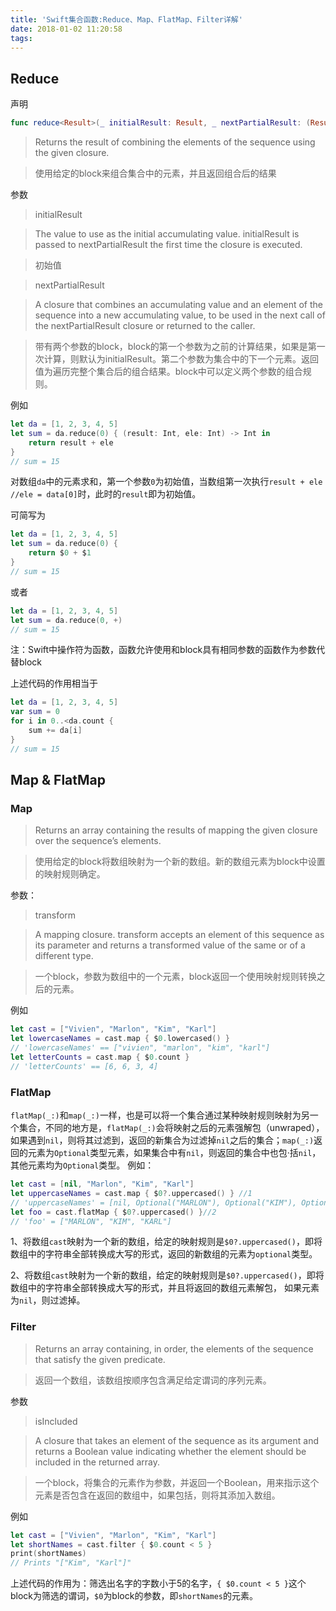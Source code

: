 ```yaml
---
title: 'Swift集合函数:Reduce、Map、FlatMap、Filter详解'
date: 2018-01-02 11:20:58
tags:
---
```


## Reduce
声明
```swift
func reduce<Result>(_ initialResult: Result, _ nextPartialResult: (Result, Element) throws -> Result) rethrows -> Result
```
> Returns the result of combining the elements of the sequence using the given closure.

> 使用给定的block来组合集合中的元素，并且返回组合后的结果

参数
> initialResult

> The value to use as the initial accumulating value. initialResult is passed to nextPartialResult the first time the closure is executed.

> 初始值

> nextPartialResult

> A closure that combines an accumulating value and an element of the sequence into a new accumulating value, to be used in the next call of the nextPartialResult closure or returned to the caller.

> 带有两个参数的block，block的第一个参数为之前的计算结果，如果是第一次计算，则默认为initialResult。第二个参数为集合中的下一个元素。返回值为遍历完整个集合后的组合结果。block中可以定义两个参数的组合规则。

例如
```swift
let da = [1, 2, 3, 4, 5]
let sum = da.reduce(0) { (result: Int, ele: Int) -> Int in
	return result + ele
}
// sum = 15
```
对数组`da`中的元素求和，第一个参数`0`为初始值，当数组第一次执行`result + ele //ele = data[0]`时，此时的`result`即为初始值。

可简写为
```swift
let da = [1, 2, 3, 4, 5]
let sum = da.reduce(0) {
	return $0 + $1
}
// sum = 15
```
或者
```swift
let da = [1, 2, 3, 4, 5]
let sum = da.reduce(0, +)
// sum = 15
```
注：Swift中操作符为函数，函数允许使用和block具有相同参数的函数作为参数代替block

上述代码的作用相当于
```swift
let da = [1, 2, 3, 4, 5]
var sum = 0
for i in 0..<da.count {
	sum += da[i]
}
// sum = 15
```
## Map & FlatMap
### Map
> Returns an array containing the results of mapping the given closure over the sequence’s elements.

> 使用给定的block将数组映射为一个新的数组。新的数组元素为block中设置的映射规则确定。 

参数：
> transform

> A mapping closure. transform accepts an element of this sequence as its parameter and returns a transformed value of the same or of a different type.

> 一个block，参数为数组中的一个元素，block返回一个使用映射规则转换之后的元素。

例如
```swift
let cast = ["Vivien", "Marlon", "Kim", "Karl"]
let lowercaseNames = cast.map { $0.lowercased() }
// 'lowercaseNames' == ["vivien", "marlon", "kim", "karl"]
let letterCounts = cast.map { $0.count }
// 'letterCounts' == [6, 6, 3, 4]
```
### FlatMap

`flatMap(_:)`和`map(_:)`一样，也是可以将一个集合通过某种映射规则映射为另一个集合，不同的地方是，`flatMap(_:)`会将映射之后的元素强解包（unwraped），如果遇到`nil`，则将其过滤到，返回的新集合为过滤掉`nil`之后的集合；`map(_:)`返回的元素为`Optional`类型元素，如果集合中有`nil`，则返回的集合中也包·括`nil`，其他元素均为`Optional`类型。
例如：
```swift
let cast = [nil, "Marlon", "Kim", "Karl"]
let uppercaseNames = cast.map { $0?.uppercased() } //1
// 'uppercaseNames' = [nil, Optional("MARLON"), Optional("KIM"), Optional("KARL")]
let foo = cast.flatMap { $0?.uppercased() }//2
// 'foo' = ["MARLON", "KIM", "KARL"]
```
1、将数组`cast`映射为一个新的数组，给定的映射规则是`$0?.uppercased()`，即将数组中的字符串全部转换成大写的形式，返回的新数组的元素为`optional`类型。

2、将数组`cast`映射为一个新的数组，给定的映射规则是`$0?.uppercased()`，即将数组中的字符串全部转换成大写的形式，并且将返回的数组元素解包， 如果元素为`nil`，则过滤掉。
### Filter
> Returns an array containing, in order, the elements of the sequence that satisfy the given predicate.

> 返回一个数组，该数组按顺序包含满足给定谓词的序列元素。

参数
> isIncluded

> A closure that takes an element of the sequence as its argument and returns a Boolean value indicating whether the element should be included in the returned array.

> 一个block，将集合的元素作为参数，并返回一个Boolean，用来指示这个元素是否包含在返回的数组中，如果包括，则将其添加入数组。

例如
```swift
let cast = ["Vivien", "Marlon", "Kim", "Karl"]
let shortNames = cast.filter { $0.count < 5 }
print(shortNames)
// Prints "["Kim", "Karl"]"
```
上述代码的作用为：筛选出名字的字数小于5的名字，`{ $0.count < 5 }`这个block为筛选的谓词，`$0`为block的参数，即`shortNames`的元素。
